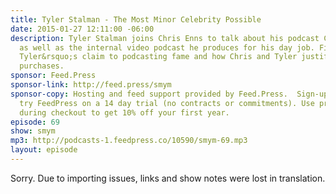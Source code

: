 ```yaml
---
title: Tyler Stalman - The Most Minor Celebrity Possible
date: 2015-01-27 12:11:00 -06:00
description: Tyler Stalman joins Chris Enns to talk about his podcast Cameras or Whatever
  as well as the internal video podcast he produces for his day job. Find out about
  Tyler&rsquo;s claim to podcasting fame and how Chris and Tyler justify their PR40
  purchases.
sponsor: Feed.Press
sponsor-link: http://feed.press/smym
sponsor-copy: Hosting and feed support provided by Feed.Press.  Sign-up today and
  try FeedPress on a 14 day trial (no contracts or commitments). Use promo code "smym"
  during checkout to get 10% off your first year.
episode: 69
show: smym
mp3: http://podcasts-1.feedpress.co/10590/smym-69.mp3
layout: episode
---
```


Sorry. Due to importing issues, links and show notes were lost in translation.
